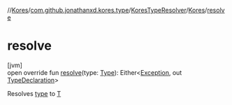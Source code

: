 //[Kores](../../../../index.md)/[com.github.jonathanxd.kores.type](../../index.md)/[KoresTypeResolver](../index.md)/[Kores](index.md)/[resolve](resolve.md)

# resolve

[jvm]\
open override fun [resolve](resolve.md)(type: [Type](https://docs.oracle.com/javase/8/docs/api/java/lang/reflect/Type.html)): Either<[Exception](https://kotlinlang.org/api/latest/jvm/stdlib/kotlin/-exception/index.html), out [TypeDeclaration](../../../com.github.jonathanxd.kores.base/-type-declaration/index.md)>

Resolves [type](resolve.md) to [T](../index.md)
